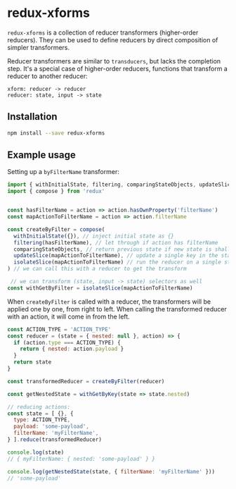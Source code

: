 # redux-xforms

`redux-xforms` is a collection of reducer transformers (higher-order reducers). They can be used to define reducers by direct composition of simpler transformers.

Reducer transformers are similar to `transducers`, but lacks the completion step. It's a special case of higher-order reducers, functions that transform a reducer to another reducer:

```
xform: reducer -> reducer
reducer: state, input -> state
```

## Installation

```bash
npm install --save redux-xforms
```

## Example usage

Setting up a `byFilterName` transformer:

```js
import { withInitialState, filtering, comparingStateObjects, updateSlice, isolateSlice } from 'redux-xforms'
import { compose } from 'redux'


const hasFilterName = action => action.hasOwnProperty('filterName')
const mapActionToFilterName = action => action.filterName

const createByFilter = compose(
  withInitialState({}), // inject initial state as {}
  filtering(hasFilterName), // let through if action has filterName
  comparingStateObjects, // return previous state if new state is shallow equal
  updateSlice(mapActionToFilterName), // update a single key in the state with the result of the next reducer
  isolateSlice(mapActionToFilterName) // run the reducer on a single state slice
) // we can call this with a reducer to get the transform

 // we can transform (state, input -> state) selectors as well
const withGetByFilter = isolateSlice(mapActionToFilterName)
```
When `createByFilter` is called with a reducer, the transformers will be applied one by one, from right to left.
When calling the transformed reducer with an action, it will come in from the left.

```js
const ACTION_TYPE = 'ACTION_TYPE'
const reducer = (state = { nested: null }, action) => {
  if (action.type === ACTION_TYPE) {
    return { nested: action.payload }
  }
  return state
}

const transformedReducer = createByFilter(reducer)

const getNestedState = withGetByKey(state => state.nested)

// reducing actions:
const state = [ {}, {
  type: ACTION_TYPE,
  payload: 'some-payload',
  filterName: 'myFilterName',
} ].reduce(transformedReducer)

console.log(state)
// { myFilterName: { nested: 'some-payload' } }

console.log(getNestedState(state, { filterName: 'myFilterName' }))
// 'some-payload'
```

